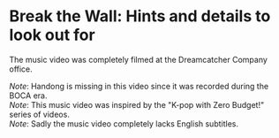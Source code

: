 
# Break the Wall: Hints and details to look out for

The music video was completely filmed at the Dreamcatcher Company office.

*Note*: Handong is missing in this video since it was recorded during the BOCA era.  
*Note*: This music video was inspired by the "K-pop with Zero Budget!" series of videos.  
*Note*: Sadly the music video completely lacks English subtitles.

